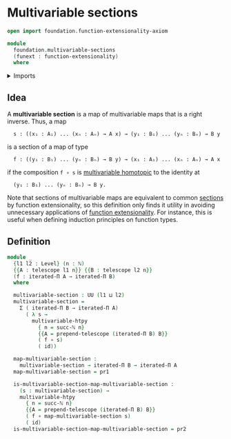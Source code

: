 # Multivariable sections

```agda
open import foundation.function-extensionality-axiom

module
  foundation.multivariable-sections
  (funext : function-extensionality)
  where
```

<details><summary>Imports</summary>

```agda
open import elementary-number-theory.natural-numbers

open import foundation.dependent-pair-types
open import foundation.iterated-dependent-product-types funext
open import foundation.multivariable-homotopies funext
open import foundation.telescopes
open import foundation.universe-levels

open import foundation-core.function-types
```

</details>

## Idea

A **multivariable section** is a map of multivariable maps that is a right
inverse. Thus, a map

```text
  s : ((x₁ : A₁) ... (xₙ : Aₙ) → A x) → (y₁ : B₁) ... (yₙ : Bₙ) → B y
```

is a section of a map of type

```text
  f : ((y₁ : B₁) ... (yₙ : Bₙ) → B y) → (x₁ : A₁) ... (xₙ : Aₙ) → A x
```

if the composition `f ∘ s` is
[multivariable homotopic](foundation.multivariable-homotopies.md) to the
identity at

```text
  (y₁ : B₁) ... (yₙ : Bₙ) → B y.
```

Note that sections of multivariable maps are equivalent to common
[sections](foundation-core.sections.md) by function extensionality, so this
definition only finds it utility in avoiding unnecessary applications of
[function extensionality](foundation.function-extensionality.md). For instance,
this is useful when defining induction principles on function types.

## Definition

```agda
module _
  {l1 l2 : Level} (n : ℕ)
  {{A : telescope l1 n}} {{B : telescope l2 n}}
  (f : iterated-Π A → iterated-Π B)
  where

  multivariable-section : UU (l1 ⊔ l2)
  multivariable-section =
    Σ ( iterated-Π B → iterated-Π A)
      ( λ s →
        multivariable-htpy
          { n = succ-ℕ n}
          {{A = prepend-telescope (iterated-Π B) B}}
          ( f ∘ s)
          ( id))

  map-multivariable-section :
    multivariable-section → iterated-Π B → iterated-Π A
  map-multivariable-section = pr1

  is-multivariable-section-map-multivariable-section :
    (s : multivariable-section) →
    multivariable-htpy
      { n = succ-ℕ n}
      {{A = prepend-telescope (iterated-Π B) B}}
      ( f ∘ map-multivariable-section s)
      ( id)
  is-multivariable-section-map-multivariable-section = pr2
```
